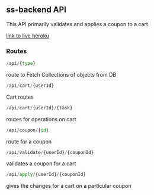 ## ss-backend API

This API primarily validates and applies a coupon to a cart

[link to live heroku](https://shubham-ss-api.herokuapp.com/api/)

### Routes

```python
/api/{type}
```
route to Fetch Collections of objects from DB

```python
/api/cart/{userId}
```
Cart routes

```python
/api/cart/{userId}/{task}
```
routes for operations on cart
```python
/api/coupon/{id}
```
route for a coupon

```python
/api/validate/{userId}/{couponId}
```
validates a coupon for a cart

```python
/api/apply/{userId}/{couponId}
```
gives the changes for a cart on a particular coupon
